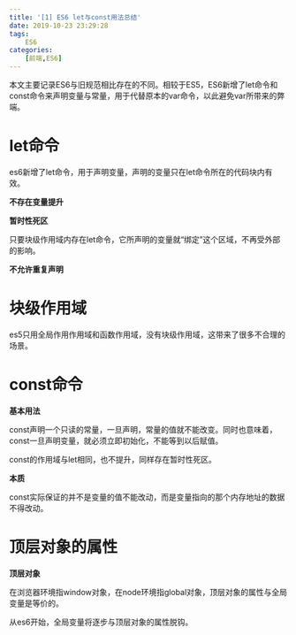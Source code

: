 ```yaml
---
title: '[1] ES6 let与const用法总结'
date: 2019-10-23 23:29:28
tags:
	ES6
categories:
	[前端,ES6]
---
```


本文主要记录ES6与旧规范相比存在的不同。相较于ES5，ES6新增了let命令和const命令来声明变量与常量，用于代替原本的var命令，以此避免var所带来的弊端。

<!-- more -->

# let命令

es6新增了let命令，用于声明变量，声明的变量只在let命令所在的代码块内有效。

**不存在变量提升**

**暂时性死区**

只要块级作用域内存在let命令，它所声明的变量就“绑定”这个区域，不再受外部的影响。

**不允许重复声明**

# 块级作用域

es5只用全局作用作用域和函数作用域，没有块级作用域，这带来了很多不合理的场景。

# const命令

**基本用法**

const声明一个只读的常量，一旦声明，常量的值就不能改变。同时也意味着，const一旦声明变量，就必须立即初始化，不能等到以后赋值。

const的作用域与let相同，也不提升，同样存在暂时性死区。

**本质**

const实际保证的并不是变量的值不能改动，而是变量指向的那个内存地址的数据不得改动。

# 顶层对象的属性

**顶层对象**

在浏览器环境指window对象，在node环境指global对象，顶层对象的属性与全局变量是等价的。

从es6开始，全局变量将逐步与顶层对象的属性脱钩。